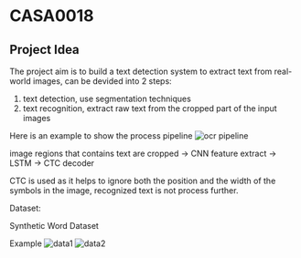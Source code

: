# CASA0018
## Project Idea
The project aim is to build a text detection system to extract text from real-world images, can be devided into 2 steps:
1. text detection, use segmentation techniques
2. text recognition, extract raw text from the cropped part of the input images

Here is an example to show the process pipeline
![ocr pipeline](https://user-images.githubusercontent.com/78373920/223587531-a6dea7c3-0fdb-41b9-9cf0-9a9bbb33d72a.jpg)

image regions that contains text are cropped -> CNN feature extract -> LSTM -> CTC decoder

CTC is used as it helps to ignore both the position and the width of the symbols in the image, recognized text is not process further.

Dataset:

Synthetic Word Dataset

Example
![data1](https://user-images.githubusercontent.com/78373920/223589146-90fe6af5-7806-43bd-903f-029e9060e7fa.jpg)
![data2](https://user-images.githubusercontent.com/78373920/223589336-01945493-7d3d-4cc6-8933-7a2a0301fbe4.jpg)
